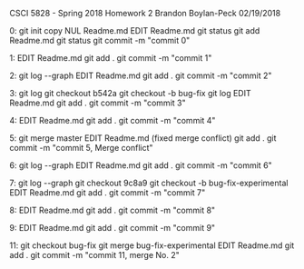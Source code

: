 CSCI 5828 - Spring 2018
Homework 2
Brandon Boylan-Peck
02/19/2018

0:
git init
copy NUL Readme.md
EDIT Readme.md
git status
git add Readme.md
git status
git commit -m "commit 0"

1:
EDIT Readme.md
git add .
git commit -m "commit 1"

2:
git log --graph
EDIT Readme.md
git add .
git commit -m "commit 2"

3:
git log
git checkout b542a
git checkout -b bug-fix
git log
EDIT Readme.md
git add .
git commit -m "commit 3"

4:
EDIT Readme.md
git add .
git commit -m "commit 4"

5:
git merge master
EDIT Readme.md (fixed merge conflict)
git add .
git commit -m "commit 5, Merge conflict"

6:
git log --graph
EDIT Readme.md
git add .
git commit -m "commit 6"

7:
git log --graph
git checkout 9c8a9
git checkout -b bug-fix-experimental
EDIT Readme.md
git add .
git commit -m "commit 7"

8:
EDIT Readme.md
git add .
git commit -m "commit 8"

9:
EDIT Readme.md
git add .
git commit -m "commit 9"

11:
git checkout bug-fix
git merge bug-fix-experimental
EDIT Readme.md
git add .
git commit -m "commit 11, merge No. 2"